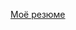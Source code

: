 [Моё резюме]([https://YOUR-GITHUB-USERNAME.github.io/rsschool-cv/cv](https://github.com/Askirka/rsschool-cv/blob/gh-pages/cv.md))
